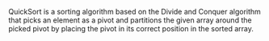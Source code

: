 QuickSort is a sorting algorithm based on the Divide and Conquer algorithm that picks an element as a pivot and partitions the given array around the picked pivot by placing the pivot in its correct position in the sorted array.
